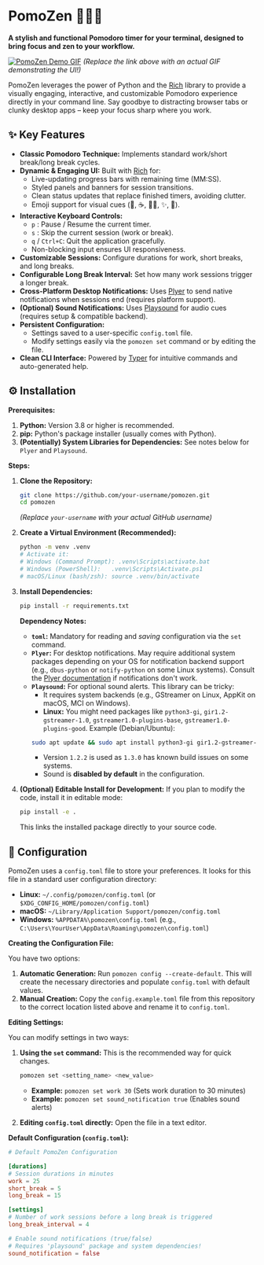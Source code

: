 # PomoZen 🧘‍♂️🍅

**A stylish and functional Pomodoro timer for your terminal, designed to bring focus and zen to your workflow.**

[![PomoZen Demo GIF](https://raw.githubusercontent.com/your-username/pomozen/main/docs/pomozen-demo.gif)](https://github.com/your-username/pomozen)
_(Replace the link above with an actual GIF demonstrating the UI!)_

PomoZen leverages the power of Python and the [Rich](https://github.com/Textualize/rich) library to provide a visually engaging, interactive, and customizable Pomodoro experience directly in your command line. Say goodbye to distracting browser tabs or clunky desktop apps – keep your focus sharp where you work.

## ✨ Key Features

- **Classic Pomodoro Technique:** Implements standard work/short break/long break cycles.
- **Dynamic & Engaging UI:** Built with [Rich](https://github.com/Textualize/rich) for:
  - Live-updating progress bars with remaining time (MM:SS).
  - Styled panels and banners for session transitions.
  - Clean status updates that replace finished timers, avoiding clutter.
  - Emoji support for visual cues (💪, ☕, 🧘‍♀️, ✨, 🎉).
- **Interactive Keyboard Controls:**
  - `p` : Pause / Resume the current timer.
  - `s` : Skip the current session (work or break).
  - `q` / `Ctrl+C`: Quit the application gracefully.
  - Non-blocking input ensures UI responsiveness.
- **Customizable Sessions:** Configure durations for work, short breaks, and long breaks.
- **Configurable Long Break Interval:** Set how many work sessions trigger a longer break.
- **Cross-Platform Desktop Notifications:** Uses [Plyer](https://github.com/kivy/plyer) to send native notifications when sessions end (requires platform support).
- **(Optional) Sound Notifications:** Uses [Playsound](https://github.com/TaylorSMarks/playsound) for audio cues (requires setup & compatible backend).
- **Persistent Configuration:**
  - Settings saved to a user-specific `config.toml` file.
  - Modify settings easily via the `pomozen set` command or by editing the file.
- **Clean CLI Interface:** Powered by [Typer](https://github.com/tiangolo/typer) for intuitive commands and auto-generated help.

## ⚙️ Installation

**Prerequisites:**

1.  **Python:** Version 3.8 or higher is recommended.
2.  **pip:** Python's package installer (usually comes with Python).
3.  **(Potentially) System Libraries for Dependencies:** See notes below for `Plyer` and `Playsound`.

**Steps:**

1.  **Clone the Repository:**

    ```bash
    git clone https://github.com/your-username/pomozen.git
    cd pomozen
    ```

    _(Replace `your-username` with your actual GitHub username)_

2.  **Create a Virtual Environment (Recommended):**

    ```bash
    python -m venv .venv
    # Activate it:
    # Windows (Command Prompt): .venv\Scripts\activate.bat
    # Windows (PowerShell):   .venv\Scripts\Activate.ps1
    # macOS/Linux (bash/zsh): source .venv/bin/activate
    ```

3.  **Install Dependencies:**

    ```bash
    pip install -r requirements.txt
    ```

    **Dependency Notes:**

    - **`toml`:** Mandatory for reading and _saving_ configuration via the `set` command.
    - **`Plyer`:** For desktop notifications. May require additional system packages depending on your OS for notification backend support (e.g., `dbus-python` or `notify-python` on some Linux systems). Consult the [Plyer documentation](https://plyer.readthedocs.io/en/latest/installation.html#installation-per-platform) if notifications don't work.
    - **`Playsound`:** For optional sound alerts. This library can be tricky:
      - It requires system backends (e.g., GStreamer on Linux, AppKit on macOS, MCI on Windows).
      - **Linux:** You might need packages like `python3-gi`, `gir1.2-gstreamer-1.0`, `gstreamer1.0-plugins-base`, `gstreamer1.0-plugins-good`. Example (Debian/Ubuntu):
      ```bash
      sudo apt update && sudo apt install python3-gi gir1.2-gstreamer-1.0 gstreamer1.0-plugins-good
      ```
      - Version `1.2.2` is used as `1.3.0` has known build issues on some systems.
      - Sound is **disabled by default** in the configuration.

4.  **(Optional) Editable Install for Development:**
    If you plan to modify the code, install it in editable mode:
    ```bash
    pip install -e .
    ```
    This links the installed package directly to your source code.

## 🔧 Configuration

PomoZen uses a `config.toml` file to store your preferences. It looks for this file in a standard user configuration directory:

- **Linux:** `~/.config/pomozen/config.toml` (or `$XDG_CONFIG_HOME/pomozen/config.toml`)
- **macOS:** `~/Library/Application Support/pomozen/config.toml`
- **Windows:** `%APPDATA%\pomozen\config.toml` (e.g., `C:\Users\YourUser\AppData\Roaming\pomozen\config.toml`)

**Creating the Configuration File:**

You have two options:

1.  **Automatic Generation:** Run `pomozen config --create-default`. This will create the necessary directories and populate `config.toml` with default values.
2.  **Manual Creation:** Copy the `config.example.toml` file from this repository to the correct location listed above and rename it to `config.toml`.

**Editing Settings:**

You can modify settings in two ways:

1.  **Using the `set` command:** This is the recommended way for quick changes.

    ```bash
    pomozen set <setting_name> <new_value>
    ```

    - **Example:** `pomozen set work 30` (Sets work duration to 30 minutes)
    - **Example:** `pomozen set sound_notification true` (Enables sound alerts)

2.  **Editing `config.toml` directly:** Open the file in a text editor.

**Default Configuration (`config.toml`):**

```toml
# Default PomoZen Configuration

[durations]
# Session durations in minutes
work = 25
short_break = 5
long_break = 15

[settings]
# Number of work sessions before a long break is triggered
long_break_interval = 4

# Enable sound notifications (true/false)
# Requires 'playsound' package and system dependencies!
sound_notification = false
```
